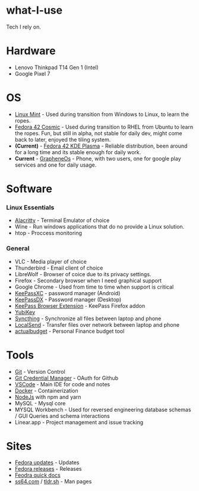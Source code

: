 # what-I-use

Tech I rely on.

# Hardware
- Lenovo Thinkpad T14 Gen 1 (Intel)
- Google Pixel 7

# OS
- [Linux Mint](https://linuxmint.com/) - Used during transition from Windows to Linux, to learn the ropes.
- [Fedora 42 Cosmic](https://docs.fedoraproject.org/en-US/fedora/latest/release-notes/desktop/#fedora-cosmic-spin) - Used during transition to RHEL from Ubuntu to learn the ropes. Fun, but still in alpha, not stable for daily dev, might come back to later, enjoyed the tiling system.
- **(Current)** - [Fedora 42 KDE Plasma](https://docs.fedoraproject.org/en-US/kde/) - Reliable distribution, been around for a long time and its stable enough for daily work.
- **Current** - [GrapheneOs](https://grapheneos.org/) - Phone, with two users, one for google play services and one for daily usage.

# Software
### Linux Essentials
- [Alacritty](https://alacritty.org/) - Terminal Emulator of choice
- Wine - Run windows applications that do no provide a Linux solution.
- htop - Proccess monitoring

### General
- VLC - Media player of choice
- Thunderbird - Email client of choice
- LibreWolf - Browser of coice due to its privacy settings.
- Firefox - Secondary browser when I need graphical support
- Google Chrome - Used from time to time when support is critical
- [KeePassXC](https://github.com/Kunzisoft/KeePassDX) - password manager (Android)
- [KeePassDX](https://github.com/keepassxreboot/keepassxc) - Password manager (Desktop)
- [KeePass Browser Extension](https://addons.mozilla.org/en-US/firefox/addon/keepassxc-browser/?utm_source=addons.mozilla.org&utm_medium=referral&utm_content=search) - KeePass Firefox addon
- [YubiKey](https://www.yubico.com/no/product/yubikey-5-series/yubikey-5c-nfc/)
- [Syncthing](https://github.com/syncthing/syncthing) - Synchronize all files between laptop and phone
- [LocalSend](https://github.com/localsend/localsend) - Transfer files over network between laptop and phone
- [actualbudget](https://github.com/actualbudget/actual) - Personal Finance budget tool

# Tools
- [Git](https://git-scm.com/) - Version Control
- [Git Credential Manager](https://github.com/git-ecosystem/git-credential-manager) - OAuth for Github
- [VSCode](https://code.visualstudio.com/) - Main IDE for code and notes
- [Docker](https://docs.fedoraproject.org/en-US/quick-docs/installing-docker/) - Containerization
- [NodeJs](https://nodejs.org/en) with npm and yarn
- MySQL - Mysql core
- MYSQL Workbench - Used for reversed engineering database schemas / GUI Queries and schema interactions
- Linear.app - Project management and issue tracking

# Sites
- [Fedora updates](https://bodhi.fedoraproject.org/) - Updates
- [Fedora releases](https://bodhi.fedoraproject.org/releases/) - Releases
- [Feodra quick docs](https://docs.fedoraproject.org/en-US/quick-docs/)
- [ss64.com](https://ss64.com/) / [tldr.sh](https://tldr.sh/) - Man pages
